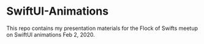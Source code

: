 # SwiftUI-Animations

This repo contains my presentation materials for the Flock of Swifts meetup on SwiftUI animations Feb 2, 2020.
